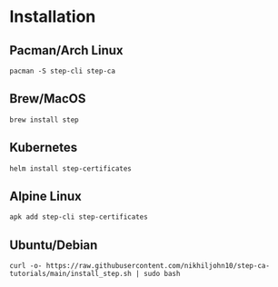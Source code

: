 # Installation
## Pacman/Arch Linux

```
pacman -S step-cli step-ca
```

## Brew/MacOS

```
brew install step
```

## Kubernetes

```
helm install step-certificates
```

## Alpine Linux

```
apk add step-cli step-certificates
```

## Ubuntu/Debian

```
curl -o- https://raw.githubusercontent.com/nikhiljohn10/step-ca-tutorials/main/install_step.sh | sudo bash
```